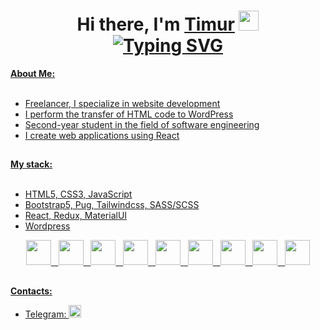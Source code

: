 <div>
  <h1 align="center">Hi there, I'm <a href="https://timur-jafarov.ru/" target="_blank">Timur</a>
  <img src="https://github.com/blackcater/blackcater/raw/main/images/Hi.gif" height="32"/>
  <div align="center">
    <a href="https://git.io/typing-svg"><img src="https://readme-typing-svg.demolab.com?font=Fira+Code&duration=2000&pause=2000&random=false&width=326&lines=%3Ch2%3EFrontend+Developer%3C%2Fh2%3E" alt="Typing SVG" />
  </div>
  </h1>
  
</div>
    
<div><strong>About Me:</strong></div>
<br>
<ul>
  <li>Freelancer, I specialize in website development</li>
  <li>I perform the transfer of HTML code to WordPress</li>
  <li>Second-year student in the field of software engineering</li>
  <li>I create web applications using React</li>
</ul>

<h2></h2>

<div><strong>My stack:</strong></div>
<br>
<ul>
  <li>HTML5, CSS3, JavaScript</li>
  <li>Bootstrap5, Pug, Tailwindcss, SASS/SCSS</li>
  <li>React, Redux, MaterialUI</li>
  <li>Wordpress</li>
</ul>


<div align="center">
  <img  height="40" width="40" src="https://cdn.simpleicons.org/html5/#E34F26" /> &nbsp <img  height="40" width="40" src="https://cdn.simpleicons.org/css3/#1572B6" /> &nbsp <img height="40" width="40" src="https://cdn.simpleicons.org/javascript/#F7DF1E" /> &nbsp <img height="40" width="40" src="https://cdn.simpleicons.org/bootstrap/#7952B3" />  &nbsp <img height="40" width="40" src="https://cdn.simpleicons.org/pug/#A86454" /> &nbsp <img height="40" width="40" src="https://cdn.simpleicons.org/tailwindcss/#06B6D4" /> &nbsp <img height="40" width="40" src="https://cdn.simpleicons.org/react/#61DAFB" /> &nbsp <img height="40" width="40" src="https://cdn.simpleicons.org/redux/#764ABC" /> &nbsp <img height="40" width="40" src="https://cdn.simpleicons.org/wordpress/#21759B" />
</div>

<h2></h2>

<div><strong>Contacts: </strong></div>
<ul>
  <li><a href="https://t.me/trojandll" target="_blank">Telegram: <img height="20" width="20" src="https://cdn.simpleicons.org/telegram/#26A5E4" /></a> </li>
</ul>
